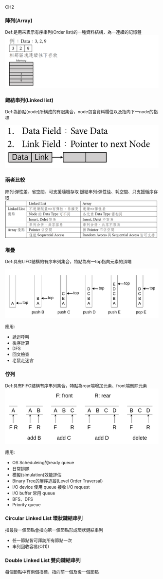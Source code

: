 CH2

### 陣列(Array)
Def:是用來表示有序串列(Order list)的一種資料結構，為一連續的記憶體
![array](images/2021/08/array.png)

### 鏈結串列(Linked list)
Def:為節點(node)所構成的有限集合，node包含資料欄位以及指向下一node的指標

![linked list ](images/2021/08/linked-list.png)

### 兩者比較
陣列:彈性差、省空間、可支援隨機存取
鏈結串列:彈性佳、耗空間、只支援循序存取
![array vs linked list](images/2021/08/array-vs-linked-list.png)

### 堆疊
Def:具有LIFO結構的有序串列集合，特點為有一top指向元素的頂端

![stack](images/2021/08/stack.png)

應用:
- 遞迴呼叫
- 後序計算
- DFS
- 回文檢查
- 老鼠走迷宮

### 佇列
Def:具有FIFO結構有序串列集合，特點為rear端增加元素、front端刪除元素
![queue](images/2021/08/queue.png)

應用:
- OS Scheduleing的ready queue
- 日常排隊
- 模擬(simulation)效能評估
- Binary Tree的層序追蹤(Level Order Traversal)
- I/O device 使用 queue 接收 I/O request
- I/O buffer 常用 queue
- BFS、DFS
- Priority queue

### Circular Linked List 環狀鏈結串列
指最後一個節點會指向第一個節點形成環狀鏈結串列
* 任一節點皆可拜訪所有節點一次
* 串列回收容易(O(1))

### Double Linked List 雙向鏈結串列
每個節點中有兩個指標，指向前一個及後一個節點
